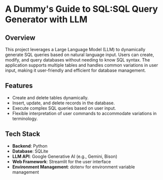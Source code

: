# A Dummy's Guide to SQL:SQL Query Generator with LLM

## Overview
This project leverages a Large Language Model (LLM) to dynamically generate SQL queries based on natural language input. Users can create, modify, and query databases without needing to know SQL syntax. The application supports multiple tables and handles common variations in user input, making it user-friendly and efficient for database management.

## Features
- Create and delete tables dynamically.
- Insert, update, and delete records in the database.
- Execute complex SQL queries based on user input.
- Flexible interpretation of user commands to accommodate variations in terminology.

## Tech Stack
- **Backend**: Python
- **Database**: SQLite
- **LLM API**: Google Generative AI (e.g., Gemini, Bison)
- **Web Framework**: Streamlit for the user interface
- **Environment Management**: dotenv for environment variable management


```
